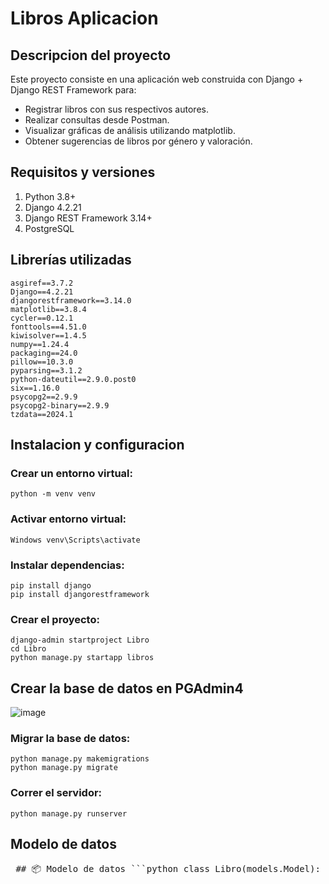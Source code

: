# Libros Aplicacion

## Descripcion del proyecto
Este proyecto consiste en una aplicación web construida con Django + Django REST Framework para:

- Registrar libros con sus respectivos autores.
- Realizar consultas desde Postman.
- Visualizar gráficas de análisis utilizando matplotlib.
- Obtener sugerencias de libros por género y valoración.

## Requisitos y versiones

1. Python 3.8+
2. Django 4.2.21
3. Django REST Framework 3.14+
4. PostgreSQL

## Librerías utilizadas

```
asgiref==3.7.2
Django==4.2.21
djangorestframework==3.14.0
matplotlib==3.8.4
cycler==0.12.1
fonttools==4.51.0
kiwisolver==1.4.5
numpy==1.24.4
packaging==24.0
pillow==10.3.0
pyparsing==3.1.2
python-dateutil==2.9.0.post0
six==1.16.0
psycopg2==2.9.9
psycopg2-binary==2.9.9
tzdata==2024.1
```

## Instalacion y configuracion 

### Crear un entorno virtual:
```
python -m venv venv
```

### Activar entorno virtual:
```
Windows venv\Scripts\activate
```

### Instalar dependencias:
```
pip install django
pip install djangorestframework
```

### Crear el proyecto:
```
django-admin startproject Libro 
cd Libro
python manage.py startapp libros
```

## Crear la base de datos en PGAdmin4
![image](https://github.com/user-attachments/assets/d7ebb0d8-d411-4085-865d-b01f7c80602d)

### Migrar la base de datos:
```
python manage.py makemigrations
python manage.py migrate
```

### Correr el servidor:
```
python manage.py runserver
```

## Modelo de datos

<pre> ## 📦 Modelo de datos ```python class Libro(models.Model): nombre = models.CharField(max_length=200) autor = models.ForeignKey(Autor, on_delete=models.CASCADE, related_name="libros") fecha_lanzamiento = models.DateField() genero = models.CharField(max_length=100) calificacion = models.IntegerField(choices=CALIFICACIONES) def __str__(self): return self.nombre ``` </pre>


